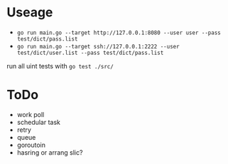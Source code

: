 # Useage

* `go run main.go --target http://127.0.0.1:8080 --user user --pass test/dict/pass.list`
* `go run main.go --target ssh://127.0.0.1:2222 --user test/dict/user.list --pass test/dict/pass.list`

run all uint tests with `go test ./src/`

# ToDo

* work poll
* schedular task
* retry 
* queue
* goroutoin
* hasring or arrang slic?